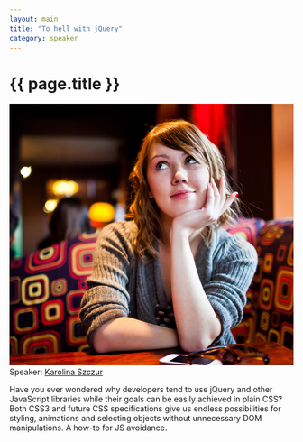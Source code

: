 ```yaml
---
layout: main
title: "To hell with jQuery"
category: speaker
---
```


# {{ page.title }}

<a href="https://twitter.com/karolinaszczur"><img src="/images/karolina-szczur.jpeg" class="speaker" alt="Karolina Szczur"></a>
Speaker: <a href="https://twitter.com/karolinaszczur">Karolina Szczur</a>

Have you ever wondered why developers tend to use jQuery and other JavaScript libraries while their goals can be easily achieved in plain CSS? Both CSS3 and future CSS specifications give us endless possibilities for styling, animations and selecting objects without unnecessary DOM manipulations. A how-to for JS avoidance.
